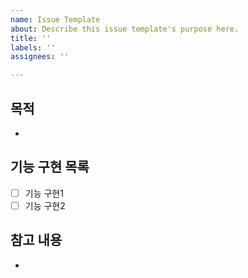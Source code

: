 ```yaml
---
name: Issue Template
about: Describe this issue template's purpose here.
title: ''
labels: ''
assignees: ''

---
```


## 목적
- 

## 기능 구현 목록
- [ ] 기능 구현1
- [ ] 기능 구현2

## 참고 내용
-
